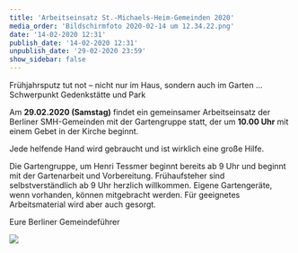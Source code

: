 ```yaml
---
title: 'Arbeitseinsatz St.-Michaels-Heim-Gemeinden 2020'
media_order: 'Bildschirmfoto 2020-02-14 um 12.34.22.png'
date: '14-02-2020 12:31'
publish_date: '14-02-2020 12:31'
unpublish_date: '29-02-2020 23:59'
show_sidebar: false
---
```


Frühjahrsputz tut not – nicht nur im Haus, sondern auch im Garten ...
Schwerpunkt Gedenkstätte und Park

Am **29.02.2020 (Samstag)** findet ein gemeinsamer Arbeitseinsatz der Berliner SMH-Gemeinden mit der Gartengruppe statt, der um **10.00 Uhr** mit einem Gebet in der Kirche beginnt.

Jede helfende Hand wird gebraucht und ist wirklich eine große Hilfe.

Die Gartengruppe, um Henri Tessmer beginnt bereits ab 9 Uhr und beginnt mit der Gartenarbeit und Vorbereitung. Frühaufsteher sind selbstverständlich ab 9 Uhr herzlich willkommen. Eigene Gartengeräte, wenn vorhanden, können mitgebracht werden. Für geeignetes Arbeitsmaterial wird aber auch gesorgt.

Eure Berliner Gemeindeführer

![](https://smh-gemeinden.de/user/pages/02.news/47.arbeitseinsatz-st-michaels-heim-gemeinden-2020/Bildschirmfoto%202020-02-14%20um%2012.34.22.png)